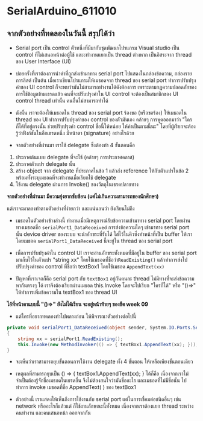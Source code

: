 # SerialArduino_611010
## จากตัวอย่างที่ทดลองในวันนี้ สรุปได้ว่า

* Serial port เป็น control ตัวหนึ่งที่มีมากับชุดพัฒนาโปรแกรม Visual studio เป็น control ที่ไม่เสนอหน้าต่อผู้ใช้ และะทำงานแยกเป็น thread ต่างหาก เป็นอิสระจาก thread ของ User Interface (UI)

* บ่อยครั้งที่เราต้องการนำค่าที่ถูกส่งเข้ามาทาง serial port ไปแสดงในกล่องข้อความ, กล่องรายการลิสต์ เป็นต้น เมื่อเราเขียนโปรแกรมให้เมธอดจาก thread ของ serial port ทำการปรับปรุงค่าของ UI control ก็จะพบว่ามันไม่สามารถทำงานได้ดังต้องการ เพราะตามกฏความปลอดภัยของการใช้ข้อมูลข้ามเธรดแล้ว คนที่จะปรับปรุงค่าใน UI control จะต้องเป็นสมาชิกของ UI control thread เท่านั้น คนอื่นไม่สามารถทำได้

* ดังนั้น เราจะต้องให้เมธอดใน thread ของ serial port ร้องขอ (หรือขอร้อง) ให้เมธอดใน thread ของ UI ทำการปรับปรุงค่าของ control ของตัวมันเอง คล้ายๆ การพูดออกมาว่า "ใครก็ได้ที่อยู่ตรงนั้น ช่วยปรับปรุงค่า control ชื่อนี้ให้หน่อย ให้ค่าเป็นตามนี้นะ" โดยที่ผู้เรียกจะต้องรู้ว่าฟังก์ชันในอีกเธรดหนึ่ง มีหน้าตา (signature) อย่างไรด้วย 

* จากตัวอย่างที่ผ่านมา เราใช้ delegate ซึ่งต้องทำ 4 ขั้นตอนคือ 
1. ประกาศต้นแบบ delegate ที่จะใช้ (คล้ายๆ การประกาศคลาส)
2. ประกาศตัวแปร delegate นั้น
3. สร้าง object จาก delegate ที่ประกาศในข้อ 1 แล้วส่ง reference ให้กับตัวแปรในข้อ 2 พร้อมทั้งระบุเมธอดที่จะทำงานเมื่อเรียกใช้ delegate
4. ใช้งาน delegate ผ่านการ Invoke() ของวัตถุในเธรดปลายทาง

**จากตัวอย่างที่ผ่านมา มีความยุ่งยากซับซ้อน (แต่ไม่เกินความสามารถของนักศึกษา)**

แต่เราจะมาลองทำตามตัวอย่างที่ง่ายกว่า และแน่นอนว่า ยังเรียนไม่ถึง


* เมธอดในตัวอย่างข้างล่างนี้ ทำงานเมื่อมีเหตุการณ์รับข้อความเข้ามาทาง serial port โดยผ่านทางเมธอดชื่อ ```serialPort1_DataReceived``` การส่งข้อความใดๆ เข้ามาทาง serial port นั้น device driver ของระบบ จะนำอักขระที่รับได้ ใส่ไว้ในคิวซึ่งทำหน้าที่เป็น buffer ให้เรา โดยเมธอด `serialPort1_DataReceived` นี้จะยู่ใน thread ของ serial port

* เพื่อการปรับปรุงค่าใน control UI เราจะอ่านอักขระทั้งหมดที่มีอยู่ใน buffer ของ serial port มาเก็บไว้ในตัวแปร "string xx" โดยใช้เมธอดที่ชื่อว่า```ReadExisting()``` แล้วทำการส่งไปปรับปรุงค่าของ control ที่ชื่อว่า textBox1 โดยใช้เมธอด ```AppendText(xx)```

* ปัญหาที่เราเจอก็คือ serial port กับ ```textBox1``` อยู่กันคนละ thread ไม่มีทางที่จะส่งข้อความหากันตรงๆ ได้ เราจึงต้องเรียกผ่านเมธอด this.Invoke โดยจะไปเรียก "ใครก็ได้" หรือ "()=>" ให้ทำการเพิ่มข้อความใน textBox1 ของ thread UI

**ไอ้ที่หน้าตาแบบนี้ "()=>" ยังไม่ได้เรียน จะอยู่หน้าท้ายๆ ของชีต week 09** 

* แต่ใครที่อยากทดลองทำไปพลางก่อน ให้พิจารณาตัวอย่างต่อไปนี้
```c#
private void serialPort1_DataReceived(object sender, System.IO.Ports.SerialDataReceivedEventArgs e)
{
    string xx = serialPort1.ReadExisting();
    this.Invoke(new MethodInvoker(() => { textBox1.AppendText(xx); }));
}
```
* จะเห็นว่าเราสามารถยุบขั้นตอนการใช้งาน delegate ทั้ง 4 ขั้นตอน ให้เหลือเพียงขั้นตอนเดียว 

* เหตุผลที่สามารถยุบเป็น () => { textBox1.AppendText(xx); } ได้ก็คือ เนื่องจากเราไม่จำเป็นต้องรู้จักชื่อเมธอดในเธรดอื่น จึงไม่ต้องสนใจว่ามันชื่ออะไร และเมธอดที่ไม่มีชื่อนั้น ไปทำการ invoke เมธอดที่ชื่อ AppendText( ) ของ textBox1

* ตัวอย่างนี้ เราแสดงให้เห็นถึงการใช้งานกับ serial port แต่ในการเชื่อมต่อชนิดอื่นๆ เช่น network หรืออะไรก็แล้วแต่ ก็ใช้งานลักษณะนี้ทั้งหมด เนื่องจากเราต้องแยก thread ระหว่าง คนทำงาน และคนเสนอหน้า ออกจากกัน
